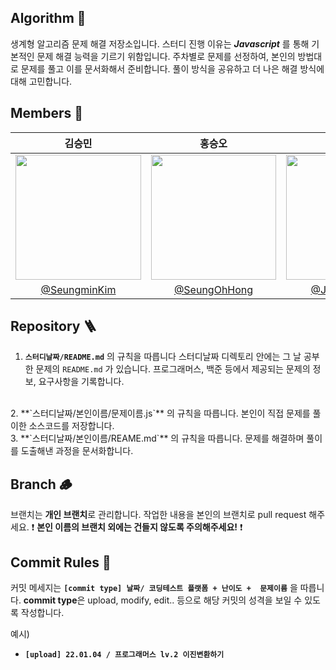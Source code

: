 ## Algorithm 🍣

생계형 알고리즘 문제 해결 저장소입니다.
스터디 진행 이유는 ***Javascript*** 를 통해 기본적인 문제 해결 능력을 기르기 위함입니다.
주차별로 문제를 선정하여, 본인의 방법대로 문제를 풀고 이를 문서화해서 준비합니다.
풀이 방식을 공유하고 더 나은 해결 방식에 대해 고민합니다.

## Members 🌱

|                                             김승민                                             |                            홍승오                         |                              송재한                         |
|:-------------------------------------------------------------------------------------------:|:---------------------------------------------------------:|:---------------------------------------------------------:|
| <img src="https://avatars.githubusercontent.com/u/103026404?s=400&u=ec75a70d5f1f0a6e04c44808ced0e043387d0cc6&v=4"  width="201" height="200"/> | <img src="https://avatars.githubusercontent.com/u/121365739?v=4"  width="200" height="200"/> | <img src="https://avatars.githubusercontent.com/u/79848632?v=4"  width="200" height="200"/> | 
|                       [@SeungminKim](https://github.com/turfguy)                        |    [@SeungOhHong](https://github.com/SeungOhHong)     |[@Jae Han Song](https://github.com/Wisesaturn)     |


## Repository 🪜
1. **`스터디날짜/README.md`** 의 규칙을 따릅니다
스터디날짜 디렉토리 안에는 그 날 공부한 문제의 `README.md` 가 있습니다.
프로그래머스, 백준 등에서 제공되는 문제의 정보, 요구사항을 기록합니다.  
<br>
2. **`스터디날짜/본인이름/문제이름.js`** 의 규칙을 따릅니다.  
본인이 직접 문제를 풀이한 소스코드를 저장합니다.  
<br>
3. **`스터디날짜/본인이름/REAME.md`** 의 규칙을 따릅니다.
문제를 해결하며 풀이를 도출해낸 과정을 문서화합니다.



## Branch 🪵
브랜치는 **개인 브랜치**로 관리합니다.
작업한 내용을 본인의 브랜치로 pull request 해주세요.
❗️ **본인 이름의 브랜치 외에는 건들지 않도록 주의해주세요!** ❗️  

## Commit Rules  🦠
커밋 메세지는 **`[commit type] 날짜/ 코딩테스트 플랫폼 + 난이도 +  문제이름`** 을 따릅니다. 
**commit type**은 upload, modify, edit.. 등으로 해당 커밋의 성격을 보일 수 있도록 작성합니다.

예시)
- **`[upload] 22.01.04 / 프로그래머스 lv.2 이진변환하기`**
